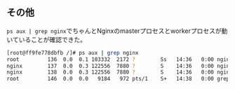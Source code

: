 ## その他

`ps aux | grep nginx`でちゃんとNginxのmasterプロセスとworkerプロセスが動いていることが確認できた。

```bash
[root@ff9fe778dbfb /]# ps aux | grep nginx
root         136  0.0  0.1 103332  2172 ?        Ss   14:36   0:00 nginx: master process /usr/sbin/ngin
nginx        137  0.0  0.3 122556  7880 ?        S    14:36   0:00 nginx: worker process
nginx        138  0.0  0.3 122556  7880 ?        S    14:36   0:00 nginx: worker process
root         146  0.0  0.0   9184   972 pts/1    S+   14:38   0:00 grep --color=auto nginx
```

